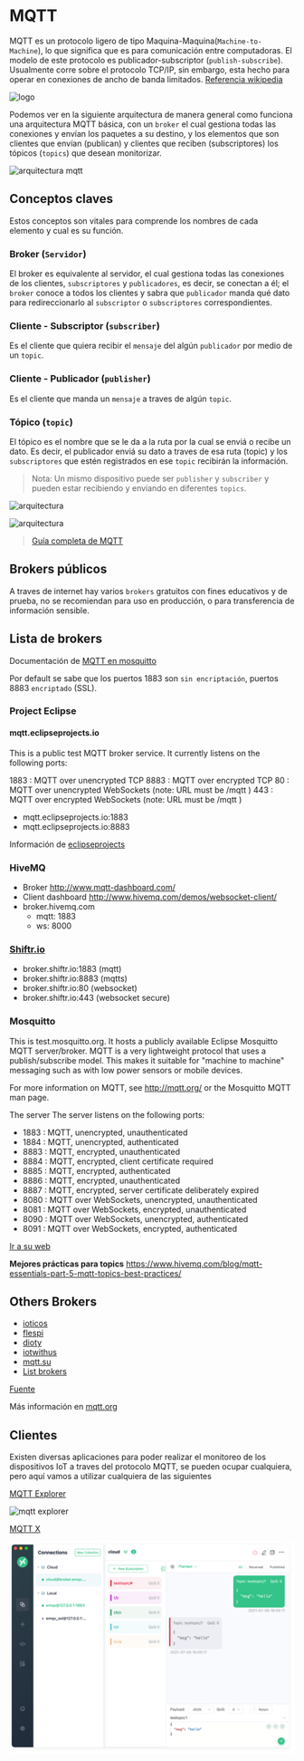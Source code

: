# MQTT

MQTT es un protocolo ligero de tipo Maquina-Maquina(`Machine-to-Machine`), lo que significa que es para comunicación entre computadoras. El modelo de este protocolo es publicador-subscriptor (`publish-subscribe`). Usualmente corre sobre el protocolo TCP/IP, sin embargo, esta hecho para operar en conexiones de ancho de banda limitados.  [Referencia wikipedia](https://en.wikipedia.org/wiki/MQTT)


![logo](https://upload.wikimedia.org/wikipedia/commons/e/e0/Mqtt-hor.svg)

Podemos ver en la siguiente arquitectura de manera general como funciona una arquitectura MQTT básica, con un `broker` el cual gestiona todas las conexiones y envían los paquetes a su destino, y los elementos que son clientes que envían (publican) y clientes que reciben (subscriptores) los tópicos (`topics`) que desean monitorizar.

![arquitectura mqtt](https://mqtt.org/assets/img/mqtt-publish-subscribe.png)

## Conceptos claves

Estos conceptos son vitales para comprende los nombres de cada elemento y cual es su función.

### Broker (`Servidor`)

El broker es equivalente al servidor, el cual gestiona todas las conexiones de los clientes, `subscriptores` y `publicadores`, es decir, se conectan a él; el `broker` conoce a todos los clientes y sabra que `publicador` manda qué dato para redireccionarlo al `subscriptor` o `subscriptores` correspondientes.

### Cliente - Subscriptor (`subscriber`)

Es el cliente que quiera recibir el `mensaje` del algún `publicador` por medio de un `topic`.

### Cliente - Publicador (`publisher`)

Es el cliente que manda un `mensaje` a traves de algún `topic`.

### Tópico (`topic`) 

El tópico es el nombre que se le da a la ruta por la cual se enviá o recibe un dato. Es decir, el publicador enviá su dato a traves de esa ruta (topic) y los `subscriptores` que estén registrados en ese `topic` recibirán la información.

> Nota: Un mismo dispositivo puede ser `publisher` y `subscriber` y pueden estar recibiendo y enviando en diferentes `topics`.

![arquitectura](https://www.netburner.com/wp-content/uploads/2019/02/MQTT.png)

![arquitectura](https://res.cloudinary.com/practicaldev/image/fetch/s--_bDINNUR--/c_limit,f_auto,fl_progressive,q_auto,w_880/https://bugfender.com/wp-content/uploads/2020/06/MQTT_1.png)

> [Guía completa de MQTT](https://www.hivemq.com/mqtt-essentials/)

## Brokers públicos

A traves de internet hay varios `brokers` gratuitos con fines educativos y de prueba, no se recomiendan para uso en producción, o para transferencia de información sensible.


## Lista de brokers

Documentación de [MQTT en mosquitto](https://mosquitto.org/man/mqtt-7.html)

Por default se sabe que los puertos 1883 son `sin encriptación`, puertos 8883 `encriptado` (SSL).

### Project Eclipse

#### mqtt.eclipseprojects.io

This is a public test MQTT broker service. It currently listens on the following ports:

1883 : MQTT over unencrypted TCP
8883 : MQTT over encrypted TCP
80 : MQTT over unencrypted WebSockets (note: URL must be /mqtt )
443 : MQTT over encrypted WebSockets (note: URL must be /mqtt )

- mqtt.eclipseprojects.io:1883
- mqtt.eclipseprojects.io:8883

Información de [eclipseprojects](http://mqtt.eclipseprojects.io)

### HiveMQ

- Broker http://www.mqtt-dashboard.com/
- Client dashboard http://www.hivemq.com/demos/websocket-client/
- broker.hivemq.com
  - mqtt: 1883
  - ws: 8000

### [Shiftr.io](https://shiftr.io/)

- broker.shiftr.io:1883 (mqtt)
- broker.shiftr.io:8883 (mqtts)
- broker.shiftr.io:80 (websocket)
- broker.shiftr.io:443 (websocket secure)

### Mosquitto

This is test.mosquitto.org. It hosts a publicly available Eclipse Mosquitto MQTT server/broker. MQTT is a very lightweight protocol that uses a publish/subscribe model. This makes it suitable for "machine to machine" messaging such as with low power sensors or mobile devices.

For more information on MQTT, see http://mqtt.org/ or the Mosquitto MQTT man page.

The server
The server listens on the following ports:

- 1883 : MQTT, unencrypted, unauthenticated
- 1884 : MQTT, unencrypted, authenticated
- 8883 : MQTT, encrypted, unauthenticated
- 8884 : MQTT, encrypted, client certificate required
- 8885 : MQTT, encrypted, authenticated
- 8886 : MQTT, encrypted, unauthenticated
- 8887 : MQTT, encrypted, server certificate deliberately expired
- 8080 : MQTT over WebSockets, unencrypted, unauthenticated
- 8081 : MQTT over WebSockets, encrypted, unauthenticated
- 8090 : MQTT over WebSockets, unencrypted, authenticated
- 8091 : MQTT over WebSockets, encrypted, authenticated

[Ir a su web](http://test.mosquitto.org)


**Mejores prácticas para topics** https://www.hivemq.com/blog/mqtt-essentials-part-5-mqtt-topics-best-practices/

## Others Brokers

- [ioticos](https://ioticos.org/)
- [flespi](https://flespi.com/mqtt-broker)
- [dioty](http://www.dioty.co/)
- [iotwithus](https://www.iotwithus.com/free-mqtt-server/)
- [mqtt.su](https://www.mqtt.su/index.php)
- [List brokers](https://github.com/mqtt/mqtt.github.io/wiki/public_brokers)

[Fuente](https://mqtt.org/software/)

Más información en [mqtt.org](https://mqtt.org)

## Clientes 

Existen diversas aplicaciones para poder realizar el monitoreo de los dispositivos IoT a traves del protocolo MQTT, se pueden ocupar cualquiera, pero aquí vamos a utilizar cualquiera de las siguientes

[MQTT Explorer](https://mqtt-explorer.com)

![mqtt explorer](https://mqtt-explorer.com/img/screen-composite.png)

[MQTT X](https://mqttx.app)

![mqtt x](https://raw.githubusercontent.com/emqx/MQTTX/main/assets/mqttx-preview.png)

